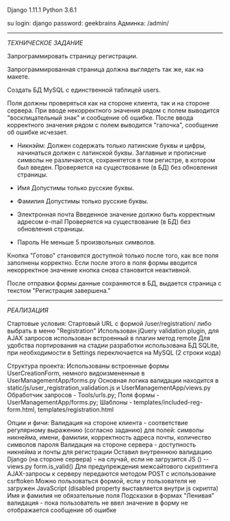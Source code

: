 Django 1.11.1
Python 3.6.1

su login: django
password: geekbrains
Админка: /admin/ 

---
*ТЕХНИЧЕСКОЕ ЗАДАНИЕ*

Запрограммировать страницу регистрации.

Запрограммированная страница должна выглядеть так же, как на макете.

Создать БД MySQL с единственной таблицей users.

Поля должны проверяться как на стороне клиента, так и на стороне сервера.
При вводе некорректного значения рядом с полем выводится "восклицательный знак" и сообщение об ошибке.
После ввода корректного значения рядом с полем выводится "галочка", сообщение об ошибке исчезает.

- Никнэйм:
  Должен содержать только латинские буквы и цифры, начинаться должен с латинской буквы.
  Заглавные и прописные символы не различаются, сохранятется в том регистре, в котором был введен.
  Проверяется на существование (в БД) без обновления страницы.

- Имя
  Допустимы только русские буквы.
 
- Фамилия
  Допустимы только русские буквы.
  
- Электронная почта
  Введенное значение должно быть корректным адресом e-mail
  Проверяется на существование (в БД) без обновления страницы.

- Пароль
  Не меньше 5 произвольных символов.

Кнопка "Готово" становится доступной только после того, как все поля заполнены корректно.
Если после этого в поля формы вводится некорректное значение кнопка снова становится неактивной.

После отправки формы данные сохраняются в БД, выдается страница с текстом "Регистрация завершена."
   
---
*РЕАЛИЗАЦИЯ* 

Стартовые условия: 
    Стартовый URL с формой /user/registration/ либо выбрать в меню "Registration"
    Использован jQuery validation plugin, для AJAX запросов использован встроенный в плагин метод remote
    Для удобства портирования на стадии разработки использована БД SQLite, при необходимости в Settings переключается на MySQL (2 строки кода)

Структура проекта: 
    Использованы встроенные формы UserCreationForm, немного видоизмененные в UserManagementApp/forms.py
    Основная логика валидации находится в static/js/user_registration_validation.js и UserManagementApp/views.py
    Обработчик запросов - Tools/urls.py; Поля формы - UserManagementApp/forms.py; Шаблоны - templates/included-reg-form.html, templates/registration.html

Опции и фичи: 
    Валидация на стороне клиента - соответствие регулярному выражению (согласно заданию) для полей: символы никнейма, имени, фамилии, корректность адреса почты, количество символов пароля
    Валидация на стороне сервера - доступность никнейма и почты для регистрации
    Оставил внутреннюю валидацию Django (на стороне сервера) - на случай, если не загрузится JS () -- views.py form.is_valid()
    Для предупреждения межсайтового скриптинга  AJAX-запросы к серверу передаются методом POST с использование csrftoken 
    Можно пользоваться формой, если у пользователя не загружен JavaScript (disabled property выставляется внутри js скрипта)
    Имя и фамилия не обязательные поля
    Подсказки в формах
    "Ленивая" валидация - пока пользователь не ввел значение в форму не отображается сообщение об ошибке
    
